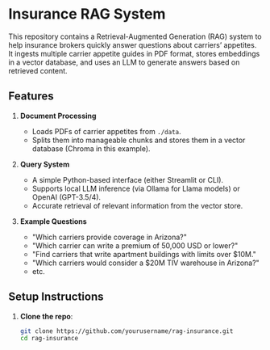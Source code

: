 # Insurance  RAG System

This repository contains a Retrieval-Augmented Generation (RAG) system to help insurance brokers quickly 
answer questions about carriers’ appetites. It ingests multiple carrier appetite guides in PDF format, 
stores embeddings in a vector database, and uses an LLM to generate answers based on retrieved content.

## Features

1. **Document Processing**
   - Loads PDFs of carrier appetites from `./data`.
   - Splits them into manageable chunks and stores them in a vector database (Chroma in this example).

2. **Query System**
   - A simple Python-based interface (either Streamlit or CLI).
   - Supports local LLM inference (via Ollama for Llama models) or OpenAI (GPT-3.5/4).
   - Accurate retrieval of relevant information from the vector store.

3. **Example Questions**
   - "Which carriers provide coverage in Arizona?"
   - "Which carrier can write a premium of 50,000 USD or lower?"
   - "Find carriers that write apartment buildings with limits over \$10M."
   - "Which carriers would consider a \$20M TIV warehouse in Arizona?"
   - etc.

## Setup Instructions

1. **Clone the repo**:

   ```bash
   git clone https://github.com/yourusername/rag-insurance.git
   cd rag-insurance
